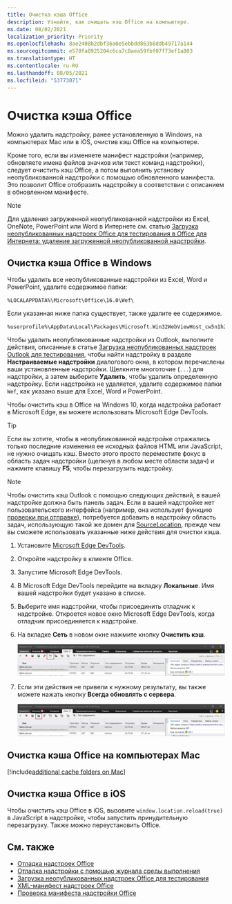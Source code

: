 ```yaml
---
title: Очистка кэша Office
description: Узнайте, как очищать кэш Office на компьютере.
ms.date: 08/02/2021
localization_priority: Priority
ms.openlocfilehash: 8ae2408b2dbf36a0e5ebbdd863b8ddb49717a144
ms.sourcegitcommit: e570fa8925204c6ca7c8aea59fbf07f73ef1a803
ms.translationtype: HT
ms.contentlocale: ru-RU
ms.lasthandoff: 08/05/2021
ms.locfileid: "53773071"
---
```

# <a name="clear-the-office-cache"></a>Очистка кэша Office

Можно удалить надстройку, ранее установленную в Windows, на компьютерах Mac или в iOS, очистив кэш Office на компьютере.

Кроме того, если вы изменяете манифест надстройки (например, обновляете имена файлов значков или текст команд надстройки), следует очистить кэш Office, а потом выполнить установку неопубликованной надстройки с помощью обновленного манифеста. Это позволит Office отобразить надстройку в соответствии с описанием в обновленном манифесте.

> [!NOTE]
> Для удаления загруженной неопубликованной надстройки из Excel, OneNote, PowerPoint или Word в Интернете см. статью [Загрузка неопубликованных надстроек Office для тестирования в Office для Интернета: удаление загруженной неопубликованной надстройки](sideload-office-add-ins-for-testing.md#remove-a-sideloaded-add-in).

## <a name="clear-the-office-cache-on-windows"></a>Очистка кэша Office в Windows

Чтобы удалить все неопубликованные надстройки из Excel, Word и PowerPoint, удалите содержимое папки:

```
%LOCALAPPDATA%\Microsoft\Office\16.0\Wef\
```

Если указанная ниже папка существует, также удалите ее содержимое.

```
%userprofile%\AppData\Local\Packages\Microsoft.Win32WebViewHost_cw5n1h2txyewy\AC\#!123\INetCache\
```

Чтобы удалить неопубликованные надстройки из Outlook, выполните действия, описанные в статье [Загрузка неопубликованных надстроек Outlook для тестирования](../outlook/sideload-outlook-add-ins-for-testing.md), чтобы найти надстройку в разделе **Настраиваемые надстройки** диалогового окна, в котором перечислены ваши установленные надстройки. Щелкните многоточие (`...`) для надстройки, а затем выберите **Удалить**, чтобы удалить определенную надстройку. Если надстройка не удаляется, удалите содержимое папки `Wef`, как указано выше для Excel, Word и PowerPoint.

Чтобы очистить кэш в Office на Windows 10, когда надстройка работает в Microsoft Edge, вы можете использовать Microsoft Edge DevTools.

> [!TIP]
> Если вы хотите, чтобы в неопубликованной надстройке отражались только последние изменения ее исходных файлов HTML или JavaScript, не нужно очищать кэш. Вместо этого просто переместите фокус в область задач надстройки (щелкнув в любом месте области задач) и нажмите клавишу **F5**, чтобы перезагрузить надстройку.

> [!NOTE]
> Чтобы очистить кэш Outlook с помощью следующих действий, в вашей надстройке должна быть панель задач. Если в вашей надстройке нет пользовательского интерфейса (например, она использует функцию [проверки при отправке](../outlook/outlook-on-send-addins.md)), потребуется добавить в надстройку область задач, использующую такой же домен для [SourceLocation](../reference/manifest/sourcelocation.md), прежде чем вы сможете использовать указанные ниже действия для очистки кэша.

1. Установите [Microsoft Edge DevTools](https://www.microsoft.com/p/microsoft-edge-devtools-preview/9mzbfrmz0mnj).

2. Откройте надстройку в клиенте Office.

3. Запустите Microsoft Edge DevTools.

4. В Microsoft Edge DevTools перейдите на вкладку **Локальные**. Имя вашей надстройки будет указано в списке.

5. Выберите имя надстройки, чтобы присоединить отладчик к надстройке. Откроется новое окно Microsoft Edge DevTools, когда отладчик присоединяется к надстройке.

6. На вкладке **Сеть** в новом окне нажмите кнопку **Очистить кэш**.

    ![Снимок экрана Microsoft Edge DevTools с выделенной кнопкой "Очистить кэш"](../images/edge-devtools-clear-cache.png)

7. Если эти действия не привели к нужному результату, вы также можете нажать кнопку **Всегда обновлять с сервера**.

    ![Снимок экрана Microsoft Edge DevTools с выделенной кнопкой "Всегда обновлять с сервера"](../images/edge-devtools-refresh-from-server.png)

## <a name="clear-the-office-cache-on-mac"></a>Очистка кэша Office на компьютерах Mac

[!include[additional cache folders on Mac](../includes/mac-cache-folders.md)]

## <a name="clear-the-office-cache-on-ios"></a>Очистка кэша Office в iOS

Чтобы очистить кэш Office в iOS, вызовите `window.location.reload(true)` в JavaScript в надстройке, чтобы запустить принудительную перезагрузку. Также можно переустановить Office.

## <a name="see-also"></a>См. также

- [Отладка надстроек Office](debug-add-ins-using-f12-developer-tools-on-windows-10.md)
- [Отладка надстройки с помощью журнала среды выполнения](runtime-logging.md)
- [Загрузка неопубликованных надстроек Office для тестирования](sideload-office-add-ins-for-testing.md)
- [XML-манифест надстроек Office](../develop/add-in-manifests.md)
- [Проверка манифеста надстройки Office](troubleshoot-manifest.md)
